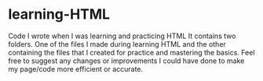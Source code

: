 # learning-HTML
Code I wrote when I was learning and practicing HTML
It contains two folders. One of the files I made during learning HTML and the other containing the files that I created for practice and mastering the basics.
Feel free to suggest any changes or improvements I could have done to make my page/code more efficient or accurate.